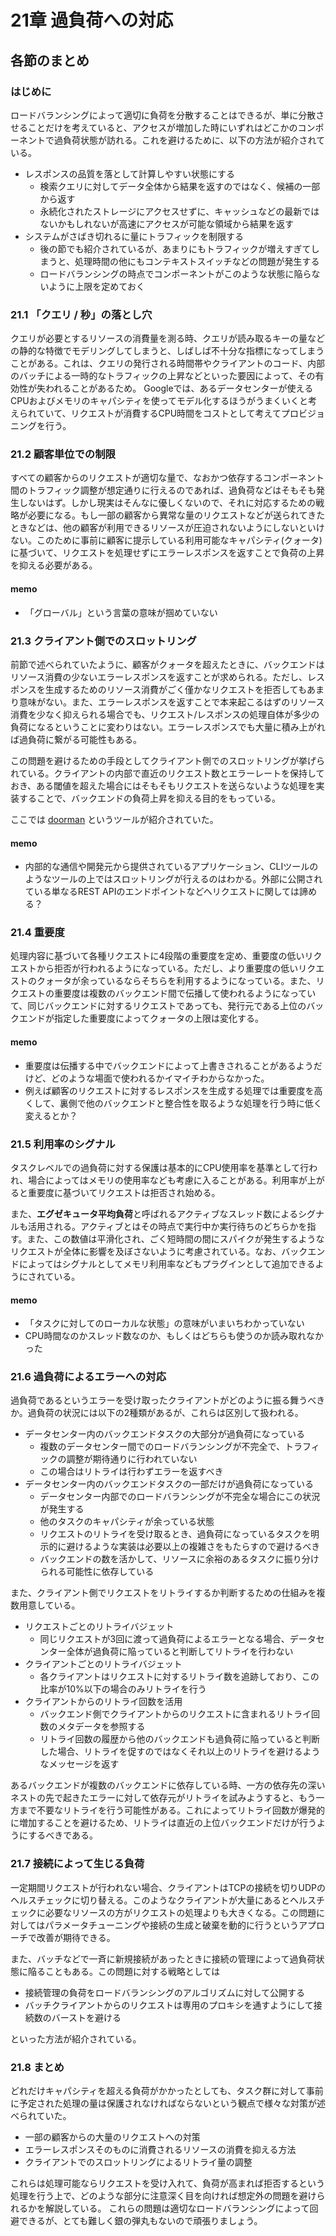 # 21章 過負荷への対応


## 各節のまとめ

### はじめに

ロードバランシングによって適切に負荷を分散することはできるが、単に分散させることだけを考えていると、アクセスが増加した時にいずれはどこかのコンポーネントで過負荷状態が訪れる。これを避けるために、以下の方法が紹介されている。

- レスポンスの品質を落として計算しやすい状態にする
  - 検索クエリに対してデータ全体から結果を返すのではなく、候補の一部から返す
  - 永続化されたストレージにアクセスせずに、キャッシュなどの最新ではないかもしれないが高速にアクセスが可能な領域から結果を返す
- システムがさばき切れるに量にトラフィックを制限する
  - 後の節でも紹介されているが、あまりにもトラフィックが増えすぎてしまうと、処理時間の他にもコンテキストスイッチなどの問題が発生する
  - ロードバランシングの時点でコンポーネントがこのような状態に陥らないように上限を定めておく

### 21.1 「クエリ / 秒」の落とし穴

クエリが必要とするリソースの消費量を測る時、クエリが読み取るキーの量などの静的な特徴でモデリングしてしまうと、しばしば不十分な指標になってしまうことがある。これは、クエリの発行される時間帯やクライアントのコード、内部のバッチによる一時的なトラフィックの上昇などといった要因によって、その有効性が失われることがあるため。
Googleでは、あるデータセンターが使えるCPUおよびメモリのキャパシティを使ってモデル化するほうがうまくいくと考えられていて、リクエストが消費するCPU時間をコストとして考えてプロビジョニングを行う。

### 21.2 顧客単位での制限

すべての顧客からのリクエストが適切な量で、なおかつ依存するコンポーネント間のトラフィック調整が想定通りに行えるのであれば、過負荷などはそもそも発生しないはず。しかし現実はそんなに優しくないので、それに対応するための戦略が必要になる。もし一部の顧客から異常な量のリクエストなどが送られてきたときなどは、他の顧客が利用できるリソースが圧迫されないようにしないといけない。このために事前に顧客に提示している利用可能なキャパシティ(クォータ)に基づいて、リクエストを処理せずにエラーレスポンスを返すことで負荷の上昇を抑える必要がある。

#### memo
- 「グローバル」という言葉の意味が掴めていない

### 21.3 クライアント側でのスロットリング

前節で述べられていたように、顧客がクォータを超えたときに、バックエンドはリソース消費の少ないエラーレスポンスを返すことが求められる。ただし、レスポンスを生成するためのリソース消費がごく僅かなリクエストを拒否してもあまり意味がない。また、エラーレスポンスを返すことで本来起こるはずのリソース消費を少なく抑えられる場合でも、リクエスト/レスポンスの処理自体が多少の負荷になるということに変わりはない。エラーレスポンスでも大量に積み上がれば過負荷に繋がる可能性もある。

この問題を避けるための手段としてクライアント側でのスロットリングが挙げられている。クライアントの内部で直近のリクエスト数とエラーレートを保持しておき、ある閾値を超えた場合にはそもそもリクエストを送らないような処理を実装することで、バックエンドの負荷上昇を抑える目的をもっている。

ここでは [doorman](https://github.com/youtube/doorman) というツールが紹介されていた。

#### memo
- 内部的な通信や開発元から提供されているアプリケーション、CLIツールのようなツールの上ではスロットリングが行えるのはわかる。外部に公開されている単なるREST APIのエンドポイントなどへリクエストに関しては諦める？

### 21.4 重要度

処理内容に基づいて各種リクエストに4段階の重要度を定め、重要度の低いリクエストから拒否が行われるようになっている。ただし、より重要度の低いリクエストのクォータが余っているならそちらを利用するようになっている。また、リクエストの重要度は複数のバックエンド間で伝播して使われるようになっていて、同じバックエンドに対するリクエストであっても、発行元である上位のバックエンドが指定した重要度によってクォータの上限は変化する。

#### memo
- 重要度は伝播する中でバックエンドによって上書きされることがあるようだけど、どのような場面で使われるかイマイチわからなかった。
- 例えば顧客のリクエストに対するレスポンスを生成する処理では重要度を高くして、裏側で他のバックエンドと整合性を取るような処理を行う時に低く変えるとか？

### 21.5 利用率のシグナル

タスクレベルでの過負荷に対する保護は基本的にCPU使用率を基準として行われ、場合によってはメモリの使用率なども考慮に入ることがある。利用率が上がると重要度に基づいてリクエストは拒否され始める。

また、**エグゼキュータ平均負荷**と呼ばれるアクティブなスレッド数によるシグナルも活用される。アクティブとはその時点で実行中か実行待ちのどちらかを指す。また、この数値は平滑化され、ごく短時間の間にスパイクが発生するようなリクエストが全体に影響を及ぼさないように考慮されている。なお、バックエンドによってはシグナルとしてメモリ利用率などもプラグインとして追加できるようにされている。

#### memo
- 「タスクに対してのローカルな状態」の意味がいまいちわかっていない
- CPU時間なのかスレッド数なのか、もしくはどちらも使うのか読み取れなかった


### 21.6 過負荷によるエラーへの対応

過負荷であるというエラーを受け取ったクライアントがどのように振る舞うべきか。過負荷の状況には以下の2種類があるが、これらは区別して扱われる。

- データセンター内のバックエンドタスクの大部分が過負荷になっている
    - 複数のデータセンター間でのロードバランシングが不完全で、トラフィックの調整が期待通りに行われていない
    - この場合はリトライは行わずエラーを返すべき
- データセンター内のバックエンドタスクの一部だけが過負荷になっている
    - データセンター内部でのロードバランシングが不完全な場合にこの状況が発生する
    - 他のタスクのキャパシティが余っている状態
    - リクエストのリトライを受け取るとき、過負荷になっているタスクを明示的に避けるような実装は必要以上の複雑さをもたらすので避けるべき
    - バックエンドの数を活かして、リソースに余裕のあるタスクに振り分けられる可能性に依存している

また、クライアント側でリクエストをリトライするか判断するための仕組みを複数用意している。

- リクエストごとのリトライバジェット
    - 同じリクエストが3回に渡って過負荷によるエラーとなる場合、データセンター全体が過負荷に陥っていると判断してリトライを行わない
- クライアントごとのリトライバジェット
    - 各クライアントはリクエストに対するリトライ数を追跡しており、この比率が10%以下の場合のみリトライを行う
- クライアントからのリトライ回数を活用
    - バックエンド側でクライアントからのリクエストに含まれるリトライ回数のメタデータを参照する
    - リトライ回数の履歴から他のバックエンドも過負荷に陥っていると判断した場合、リトライを促すのではなくそれ以上のリトライを避けるようなメッセージを返す

あるバックエンドが複数のバックエンドに依存している時、一方の依存先の深いネストの先で起きたエラーに対して依存元がリトライを試みようすると、もう一方まで不要なリトライを行う可能性がある。これによってリトライ回数が爆発的に増加することを避けるため、リトライは直近の上位バックエンドだけが行うようにするべきである。

### 21.7 接続によって生じる負荷

一定期間リクエストが行われない場合、クライアントはTCPの接続を切りUDPのヘルスチェックに切り替える。このようなクライアントが大量にあるとヘルスチェックに必要なリソースの方がリクエストの処理よりも大きくなる。この問題に対してはパラメータチューニングや接続の生成と破棄を動的に行うというアプローチで改善が期待できる。

また、バッチなどで一斉に新規接続があったときに接続の管理によって過負荷状態に陥ることもある。この問題に対する戦略としては

- 接続管理の負荷をロードバランシングのアルゴリズムに対して公開する
- バッチクライアントからのリクエストは専用のプロキシを通すようにして接続数のバーストを避ける

といった方法が紹介されている。

### 21.8 まとめ

どれだけキャパシティを超える負荷がかかったとしても、タスク群に対して事前に予定された処理の量は保護されなければならないという観点で様々な対策が述べられていた。

- 一部の顧客からの大量のリクエストへの対策
- エラーレスポンスそのものに消費されるリソースの消費を抑える方法
- クライアントでのスロットリングによるリトライ量の調整

これらは処理可能ならリクエストを受け入れて、負荷が高まれば拒否するという処理を行う上で、どのような部分に注意深く目を向ければ想定外の問題を避けられるかを解説している。
これらの問題は適切なロードバランシングによって回避できるが、とても難しく銀の弾丸もないので頑張りましょう。
